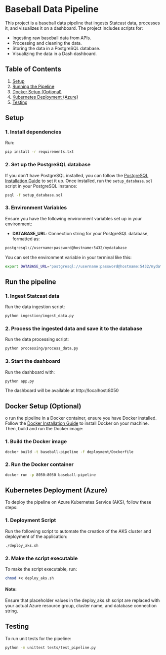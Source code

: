 # Baseball Data Pipeline

This project is a baseball data pipeline that ingests Statcast data, processes it, and visualizes it on a dashboard. The project includes scripts for:

- Ingesting raw baseball data from APIs.
- Processing and cleaning the data.
- Storing the data in a PostgreSQL database.
- Visualizing the data in a Dash dashboard.

## Table of Contents
1. [Setup](#setup)
2. [Running the Pipeline](#running-the-pipeline)
3. [Docker Setup (Optional)](#docker-setup-optional)
4. [Kubernetes Deployment (Azure)](#kubernetes-deployment-azure)
5. [Testing](#testing)

## Setup

### 1. Install dependencies
Run:

```bash
pip install -r requirements.txt
```

### 2. Set up the PostgreSQL database
If you don't have PostgreSQL installed, you can follow the [PostgreSQL Installation Guide](https://www.postgresql.org/download/) to set it up. Once installed, run the `setup_database.sql` script in your PostgreSQL instance:
```bash
psql -f setup_database.sql
```

### 3. Environment Variables
Ensure you have the following environment variables set up in your environment:
- **DATABASE_URL**: Connection string for your PostgreSQL database, formatted as:
```bash
postgresql://username:password@hostname:5432/mydatabase
```

You can set the environment variable in your terminal like this:
```bash
export DATABASE_URL="postgresql://username:password@hostname:5432/mydatabase"
```

## Run the pipeline

### 1. Ingest Statcast data
Run the data ingestion script:
```bash
python ingestion/ingest_data.py
```

### 2. Process the ingested data and save it to the database
Run the data processing script:
```bash
python processing/process_data.py
```

### 3. Start the dashboard
Run the dashboard with:
```bash
python app.py
```
The dashboard will be available at http://localhost:8050

## Docker Setup (Optional)
o run the pipeline in a Docker container, ensure you have Docker installed. Follow the [Docker Installation Guide](https://docs.docker.com/get-docker/) to install Docker on your machine. Then, build and run the Docker image:

### 1. Build the Docker image
```bash
docker build -t baseball-pipeline -f deployment/Dockerfile
```

### 2. Run the Docker container
```bash
docker run -p 8050:8050 baseball-pipeline
```

## Kubernetes Deployment (Azure)
To deploy the pipeline on Azure Kubernetes Service (AKS), follow these steps:

### 1. Deployment Script
Run the following script to automate the creation of the AKS cluster and deployment of the application:
```bash
./deploy_aks.sh
```

### 2. Make the script executable
To make the script executable, run:
```bash
chmod +x deploy_aks.sh
```

#### Note:
Ensure that placeholder values in the deploy_aks.sh script are replaced with your actual Azure resource group, cluster name, and database connection string.

## Testing
To run unit tests for the pipeline:
```bash
python -m unittest tests/test_pipeline.py
```